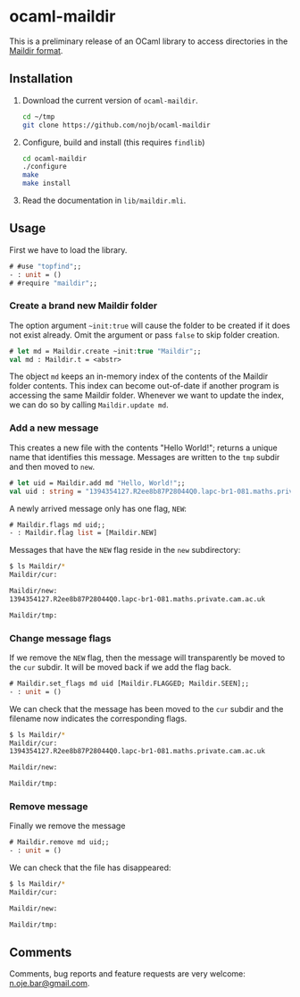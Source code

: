 # ocaml-maildir

This is a preliminary release of an OCaml library to access directories in the
[Maildir format](http://www.qmail.org/man/man5/maildir.html).

## Installation

1. Download the current version of `ocaml-maildir`.
   ```sh
   cd ~/tmp
   git clone https://github.com/nojb/ocaml-maildir
   ```

2. Configure, build and install (this requires `findlib`)
   ```sh
   cd ocaml-maildir
   ./configure
   make
   make install
   ```

3. Read the documentation in `lib/maildir.mli`.

## Usage

First we have to load the library.
```ocaml
# #use "topfind";;
- : unit = ()
# #require "maildir";;
```

### Create a brand new Maildir folder

The option argument `~init:true` will cause the folder to be created if it does
not exist already.  Omit the argument or pass `false` to skip folder creation.
```ocaml
# let md = Maildir.create ~init:true "Maildir";;
val md : Maildir.t = <abstr>
```

The object `md` keeps an in-memory index of the contents of the Maildir folder
contents.  This index can become out-of-date if another program is accessing the
same Maildir folder.  Whenever we want to update the index, we can do so by
calling `Maildir.update md`.

### Add a new message

This creates a new file with the contents "Hello World!"; returns a unique name
that identifies this message. Messages are written to the `tmp` subdir and then
moved to `new`.
```ocaml
# let uid = Maildir.add md "Hello, World!";;
val uid : string = "1394354127.R2ee8b87P28044Q0.lapc-br1-081.maths.private.cam.ac.uk"
```

A newly arrived message only has one flag, `NEW`:
```ocaml
# Maildir.flags md uid;;
- : Maildir.flag list = [Maildir.NEW]
```

Messages that have the `NEW` flag reside in the `new` subdirectory:
```sh
$ ls Maildir/*
Maildir/cur:

Maildir/new:
1394354127.R2ee8b87P28044Q0.lapc-br1-081.maths.private.cam.ac.uk

Maildir/tmp:
```

### Change message flags

If we remove the `NEW` flag, then the message will transparently be moved to the
`cur` subdir.  It will be moved back if we add the flag back.
```ocaml
# Maildir.set_flags md uid [Maildir.FLAGGED; Maildir.SEEN];;
- : unit = ()
```

We can check that the message has been moved to the `cur` subdir and the
filename now indicates the corresponding flags.
```sh
$ ls Maildir/*
Maildir/cur:
1394354127.R2ee8b87P28044Q0.lapc-br1-081.maths.private.cam.ac.uk

Maildir/new:

Maildir/tmp:
```

### Remove message

Finally we remove the message
```ocaml
# Maildir.remove md uid;;
- : unit = ()
```

We can check that the file has disappeared:
```sh
$ ls Maildir/*
Maildir/cur:

Maildir/new:

Maildir/tmp:
```

## Comments

Comments, bug reports and feature requests are very welcome: n.oje.bar@gmail.com.
